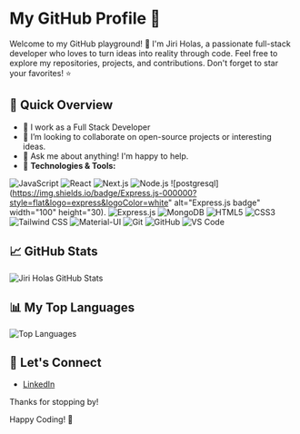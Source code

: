 # My GitHub Profile 🚀

Welcome to my GitHub playground! 👋 I'm Jiri Holas, a passionate full-stack developer who loves to turn ideas into reality through code. Feel free to explore my repositories, projects, and contributions. Don't forget to star your favorites! ⭐️

## 🚀 Quick Overview
- 🔭 I work as a Full Stack Developer
- 👯 I’m looking to collaborate on open-source projects or interesting ideas.
- 💬 Ask me about anything! I'm happy to help.
- 🔧 **Technologies & Tools:**
  
![JavaScript](https://img.shields.io/badge/JavaScript-F7DF1E?style=flat&logo=javascript&logoColor=black)
![React](https://img.shields.io/badge/React-61DAFB?style=flat&logo=react&logoColor=white)
![Next.js](https://img.shields.io/badge/Next.js-000000?style=flat&logo=next.js&logoColor=white)
![Node.js](https://img.shields.io/badge/Node.js-339933?style=flat&logo=node.js&logoColor=white)
![postgresql](https://img.shields.io/badge/Express.js-000000?style=flat&logo=express&logoColor=white" alt="Express.js badge" width="100" height="30).
![Express.js](https://img.shields.io/badge/Express.js-000000?style=flat&logo=express&logoColor=white)
![MongoDB](https://img.shields.io/badge/MongoDB-47A248?style=flat&logo=mongodb&logoColor=white)
![HTML5](https://img.shields.io/badge/HTML5-E34F26?style=flat&logo=html5&logoColor=white)
![CSS3](https://img.shields.io/badge/CSS3-1572B6?style=flat&logo=css3&logoColor=white)
![Tailwind CSS](https://img.shields.io/badge/Tailwind%20CSS-38B2AC?style=flat&logo=tailwind-css&logoColor=white)
![Material-UI](https://img.shields.io/badge/Material--UI-0081CB?style=flat&logo=material-ui&logoColor=white)
![Git](https://img.shields.io/badge/Git-F05032?style=flat&logo=git&logoColor=white)
![GitHub](https://img.shields.io/badge/GitHub-181717?style=flat&logo=github&logoColor=white)
![VS Code](https://img.shields.io/badge/VS%20Code-007ACC?style=flat&logo=visual-studio-code&logoColor=white)

## 📈 GitHub Stats
![Jiri Holas GitHub Stats](https://github-readme-stats.vercel.app/api?username=GeorgeHolas&show_icons=true&theme=radical)

## 📊 My Top Languages
![Top Languages](https://github-readme-stats.vercel.app/api/top-langs/?username=GeorgeHolas&layout=compact&theme=radical)

## 🌟 Let's Connect
- [LinkedIn](https://www.linkedin.com/in/jiri-holas-b5b8a5270/)

Thanks for stopping by! 

Happy Coding! 🚀
